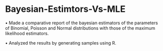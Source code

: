 # Bayesian-Estimtors-Vs-MLE
• Made a comparative report of the bayesian estimators of the parameters of Binomial, Poisson and Normal distributions with those of the maximum likelihood estimators. 

• Analyzed the results by generating samples using R.
